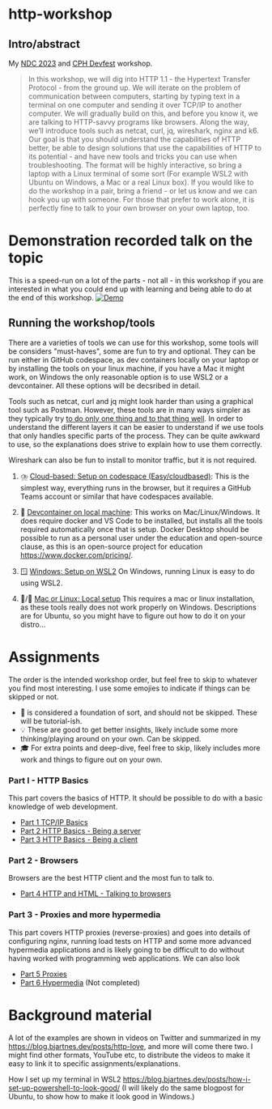 # http-workshop
## Intro/abstract

My [NDC 2023](https://ndcoslo.com/agenda/part-12-artisanal-http-or-http-by-hand-0jfs/0xeiawe0qsu) and [CPH Devfest](https://cphdevfest.com/agenda/part-12-artisanal-http-or-http-by-hand-0jfs/6ca52b227ba7) workshop.

> In this workshop, we will dig into HTTP 1.1 - the Hypertext Transfer Protocol - from the ground up. We will iterate on the problem of communication between computers, 
> starting by typing text in a terminal on one computer and sending it over TCP/IP to another computer. We will gradually build on this, and before you know it, we are 
> talking to HTTP-savvy programs like browsers. Along the way, we’ll introduce tools such as netcat, curl, jq, wireshark, nginx and k6. Our goal is that you should 
> understand the capabilities of HTTP better, be able to design solutions that use the capabilities of HTTP to its potential - and have new tools and tricks you can use 
> when troubleshooting. The format will be highly interactive, so bring a laptop with a Linux terminal of some sort (For example WSL2 with Ubuntu on Windows, a Mac or a 
> real Linux box). If you would like to do the workshop in a pair, bring a friend - or let us know and we can hook you up with someone. For those that prefer to work 
> alone, it is perfectly fine to talk to your own browser on your own laptop, too.

# Demonstration recorded talk on the topic
This is a speed-run on a lot of the parts - not all - in this workshop if you are interested in what you could end up with learning and being able to do at the end of this workshop.
[![Demo](https://img.youtube.com/vi/mhxm-Wrh8YY/0.jpg)](https://www.youtube.com/watch?v=mhxm-Wrh8YY "Demo")

## Running the workshop/tools
There are a varieties of tools we can use for this workshop, some tools will be considers "must-haves", some are fun to try and optional.
They can be run either in GitHub codespace, as dev containers locally on your laptop or by installing the tools on your linux machine, if you have a Mac it might work, on Windows the only reasonable option is to use WSL2 or a devcontainer. All these options will be decsribed in detail.

Tools such as netcat, curl and jq might look harder than using a graphical tool such as Postman. However, these tools are in many ways simpler as they typically try [to do only one thing and to that thing well](https://en.wikipedia.org/wiki/Unix_philosophy). In order to understand the different
layers it can be easier to understand if we use tools that only handles specific parts of the process. They can be quite awkward to use, so the explanations does strive to explain how to use them correctly.

Wireshark can also be fun to install to monitor traffic, but it is not required.

1. ⛈️ [Cloud-based: Setup on codespace (Easy/cloudbased)](setup_descriptions/setup_codespace.md):
This is the simplest way, everything runs in the browser, but it requires a GitHub Teams account or similar that
have codespaces available.

2. 🐋 [Devcontainer on local machine](setup_descriptions/setup_devcontainer.md): This works on Mac/Linux/Windows. It does require docker and VS Code to be installed, but installs all the tools required automatically once that is setup. Docker Desktop should be possible to run as a personal user under the education and open-source clause, as this is an open-source project for education https://www.docker.com/pricing/. 

3. 🪟 [Windows: Setup on WSL2](setup_descriptions/setup_wsl.md)
On Windows, running Linux is easy to do using WSL2.


4. 🍎/🐧 [Mac or Linux: Local setup](setup_descriptions/setup_linuxmac.md)
This requires a mac or linux installation, as these tools really does not work properly on Windows.
Descriptions are for Ubuntu, so you might have to figure out how to do it on your distro...

# Assignments
The order is the intended workshop order, but feel free to skip to whatever you find most interesting. 
I use some emojies to indicate if things can be skipped or not.
- 🧱 is considered a foundation of sort, and should not be skipped. These will be tutorial-ish.
- 💡 These are good to get better insights, likely include some more thinking/playing around on your own. Can be skipped.
- 🎓 For extra points and deep-dive, feel free to skip, likely includes more work and things to figure out on your own.

### Part I - HTTP Basics
This part covers the basics of HTTP. It should be possible to do with a basic knowledge of web development. 

- [Part 1 TCP/IP Basics](assignments/part_1_tcpip/tcp.md)
- [Part 2 HTTP Basics - Being a server](assignments/part_2_being_a_server/http_server_basics.md)
- [Part 3 HTTP Basics - Being a client](assignments/part_3_being_a_client/http_basics.md)

### Part 2 - Browsers
Browsers are the best HTTP client and the most fun to talk to.

- [Part 4 HTTP and HTML - Talking to browsers](assignments/part_4_browsers/html.md)

### Part 3 - Proxies and more hypermedia 

This part covers HTTP proxies (reverse-proxies) and goes into details of configuring nginx, running load tests on HTTP and
some more advanced hypermedia applications and is likely going to be difficult to do without having worked
with programming web applications. 
We can also look 

- [Part 5 Proxies](assignments/part_5_proxies/proxies.md)
- [Part 6 Hypermedia](assignments/part_6_hypermedia/hypermedia.md) (Not completed)


# Background material

A lot of the examples are shown in videos on Twitter and summarized in my https://blog.bjartnes.dev/posts/http-love, and more will come there two. I might find other formats, YouTube etc, to distribute the videos to make it easy to link it to specific assignments/explanations.

How I set up my terminal in WSL2 https://blog.bjartnes.dev/posts/how-i-set-up-powershell-to-look-good/
(I will likely do the same blogpost for Ubuntu, to show how to make it look good in Windows.)
